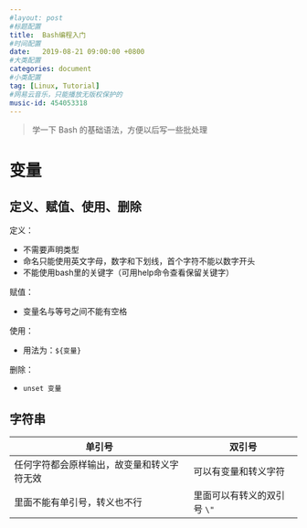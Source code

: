 ```yaml
---
#layout: post
#标题配置
title:  Bash编程入门
#时间配置
date:   2019-08-21 09:00:00 +0800
#大类配置
categories: document
#小类配置
tag: [Linux, Tutorial]
#网易云音乐，只能播放无版权保护的
music-id: 454053318
---
```


> 学一下 Bash 的基础语法，方便以后写一些批处理

<!--more-->

# 变量

## 定义、赋值、使用、删除

定义：

* 不需要声明类型
* 命名只能使用英文字母，数字和下划线，首个字符不能以数字开头
* 不能使用bash里的关键字（可用help命令查看保留关键字）

赋值：

* 变量名与等号之间不能有空格

使用：

* 用法为：`${变量}`

删除：

* `unset 变量`



## 字符串

| 单引号                                     | 双引号                      |
| ------------------------------------------ | --------------------------- |
| 任何字符都会原样输出，故变量和转义字符无效 | 可以有变量和转义字符        |
| 里面不能有单引号，转义也不行               | 里面可以有转义的双引号 `\"` |



